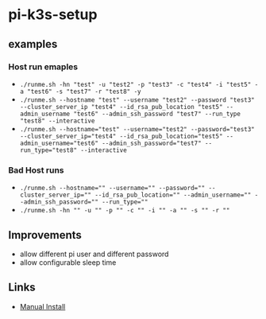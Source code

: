 # pi-k3s-setup

## examples

### Host run emaples

* `./runme.sh -hn "test" -u "test2" -p "test3" -c "test4" -i "test5" -a "test6" -s "test7" -r "test8" -y`
* `./runme.sh --hostname "test" --username "test2" --password "test3" --cluster_server_ip "test4" --id_rsa_pub_location "test5" --admin_username "test6" --admin_ssh_password "test7" --run_type "test8" --interactive`
* `./runme.sh --hostname="test" --username="test2" --password="test3" --cluster_server_ip="test4" --id_rsa_pub_location="test5" --admin_username="test6" --admin_ssh_password="test7" --run_type="test8" --interactive`

### Bad Host runs
* `./runme.sh --hostname="" --username="" --password="" --cluster_server_ip="" --id_rsa_pub_location="" --admin_username="" --admin_ssh_password="" --run_type=""`
* `./runme.sh -hn "" -u "" -p "" -c "" -i "" -a "" -s "" -r ""`

## Improvements

* allow different pi user and different password
* allow configurable sleep time

## Links

* [Manual Install](https://blog.alexellis.io/test-drive-k3s-on-raspberry-pi/)
